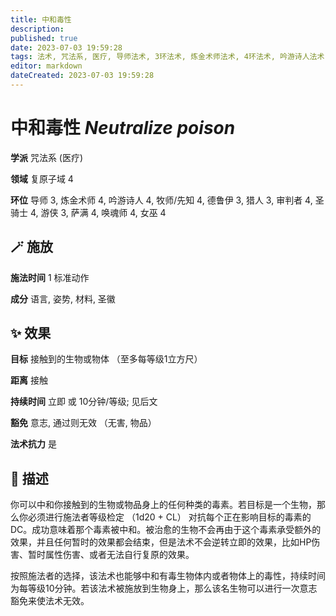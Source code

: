 ```yaml
---
title: 中和毒性
description: 
published: true
date: 2023-07-03 19:59:28
tags: 法术, 咒法系, 医疗, 导师法术, 3环法术, 炼金术师法术, 4环法术, 吟游诗人法术, 牧师/先知法术, 德鲁伊法术, 猎人法术, 审判者法术, 圣骑士法术, 游侠法术, 萨满法术, 唤魂师法术, 女巫法术, 复原子域
editor: markdown
dateCreated: 2023-07-03 19:59:28
---
```


# **中和毒性** *Neutralize poison*

**学派** 咒法系 (医疗) 

**领域** 复原子域 4

**环位** 导师 3, 炼金术师 4, 吟游诗人 4, 牧师/先知 4, 德鲁伊 3, 猎人 3, 审判者 4, 圣骑士 4, 游侠 3, 萨满 4, 唤魂师 4, 女巫 4

## 🪄 施放

**施法时间** 1 标准动作

**成分** 语言, 姿势, 材料, 圣徽

## ✨ 效果 

**目标** 接触到的生物或物体 （至多每等级1立方尺） 

**距离** 接触  

**持续时间** 立即 或 10分钟/等级; 见后文 

**豁免** 意志, 通过则无效 （无害, 物品）

**法术抗力** 是

## 📖 描述

你可以中和你接触到的生物或物品身上的任何种类的毒素。若目标是一个生物，那么你必须进行施法者等级检定 （1d20 + CL） 对抗每个正在影响目标的毒素的DC。成功意味着那个毒素被中和。被治愈的生物不会再由于这个毒素承受额外的效果，并且任何暂时的效果都会结束，但是法术不会逆转立即的效果，比如HP伤害、暂时属性伤害、或者无法自行复原的效果。

按照施法者的选择，该法术也能够中和有毒生物体内或者物体上的毒性，持续时间为每等级10分钟。若该法术被施放到生物身上，那么该名生物可以进行一次意志豁免来使法术无效。
    